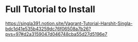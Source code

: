# Full Tutorial to Install

https://singla391.notion.site/Vagrant-Tutorial-Harshit-Singla-bdc1d41e535b43259dc76f06508a7b26?pvs=97#d2a3159047d046748cba55d27d5196e7
